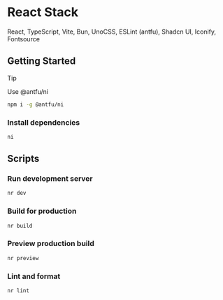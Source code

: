 # React Stack

React, TypeScript, Vite, Bun, UnoCSS, ESLint (antfu), Shadcn UI, Iconify, Fontsource

## Getting Started

> [!TIP]
> Use @antfu/ni
>
> ```bash
> npm i -g @antfu/ni
> ```

### Install dependencies

```bash
ni
```

## Scripts

### Run development server

```bash
nr dev
```

### Build for production

```bash
nr build
```

### Preview production build

```bash
nr preview
```

### Lint and format

```bash
nr lint
```
